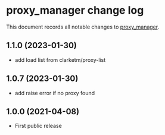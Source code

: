 # proxy_manager change log

This document records all notable changes to
[proxy_manager](https://github.com/Genzo4/proxy_manager).

## 1.1.0 (2023-01-30)

- add load list from clarketm/proxy-list

## 1.0.7 (2023-01-30)

- add raise error if no proxy found

## 1.0.0 (2021-04-08)

- First public release
